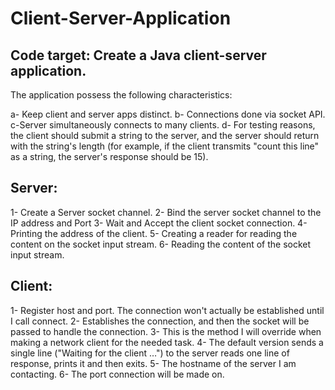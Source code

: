 # Client-Server-Application

Code target: Create a Java client-server application.
---------------------------------------------------------------------------------

The application possess the following characteristics:

a- Keep client and server apps distinct.
b- Connections done via socket API.
c-Server simultaneously connects to many clients.
d- For testing reasons, the client should submit a string to the server, and the server should return with the string's length (for example, if the client transmits "count this line" as a string, the server's response should be 15). 


Server:
---------------------------------------------------------------------------------

1- Create a Server socket channel.
2- Bind the server socket channel to the IP address and Port
3- Wait and Accept the client socket connection.
4- Printing the address of the client.
5- Creating a reader for reading the content on the socket input stream.
6- Reading the content of the socket input stream.  


Client:
---------------------------------------------------------------------------------

1- Register host and port. The connection won't actually be established until I call connect.
2- Establishes the connection, and then the socket will be passed to handle the connection.
3- This is the method I will override when making a network client for the needed task.
4- The default version sends a single line ("Waiting for the client …") to the server reads one line of response, prints it and then exits.
5- The hostname of the server I am contacting.
6- The port connection will be made on.
